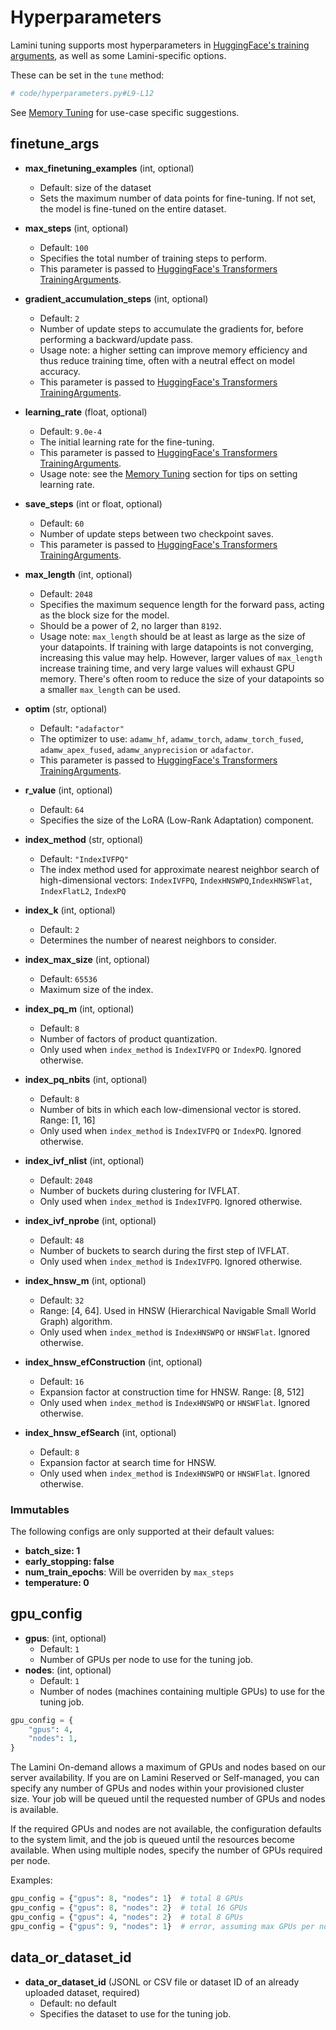 # Hyperparameters

Lamini tuning supports most hyperparameters in [HuggingFace's training arguments](https://huggingface.co/docs/transformers/v4.33.3/en/main_classes/trainer#transformers.TrainingArguments), as well as some Lamini-specific options.

These can be set in the `tune` method:

```py
# code/hyperparameters.py#L9-L12
```

See [Memory Tuning](./memory_tuning.md/#example-memory-tuning-settings) for use-case specific suggestions.

## finetune_args

- **max_finetuning_examples** (int, optional)
    - Default: size of the dataset
    - Sets the maximum number of data points for fine-tuning. If not set, the model is fine-tuned on the entire dataset.

- **max_steps** (int, optional)
    - Default: `100`
    - Specifies the total number of training steps to perform.
    - This parameter is passed to [HuggingFace's Transformers TrainingArguments](https://huggingface.co/docs/transformers/v4.44.2/en/main_classes/trainer#transformers.TrainingArguments.max_steps).

- **gradient_accumulation_steps** (int, optional)
    - Default: `2`
    - Number of update steps to accumulate the gradients for, before performing a backward/update pass.
    - Usage note: a higher setting can improve memory efficiency and thus reduce training time, often with a neutral effect on model accuracy.
    - This parameter is passed to [HuggingFace's Transformers TrainingArguments](https://huggingface.co/docs/transformers/v4.44.2/en/main_classes/trainer#transformers.TrainingArguments.gradient_accumulation_steps).

- **learning_rate** (float, optional)
    - Default: `9.0e-4`
    - The initial learning rate for the fine-tuning.
    - This parameter is passed to [HuggingFace's Transformers TrainingArguments](https://huggingface.co/docs/transformers/v4.44.2/en/main_classes/trainer#transformers.TrainingArguments.learning_rate).
    - Usage note: see the [Memory Tuning](./memory_tuning.md/#example-memory-tuning-settings) section for tips on setting learning rate.

- **save_steps** (int or float, optional)
    - Default: `60`
    - Number of update steps between two checkpoint saves.
    - This parameter is passed to [HuggingFace's Transformers TrainingArguments](https://huggingface.co/docs/transformers/v4.44.2/en/main_classes/trainer#transformers.TrainingArguments.save_steps).

- **max_length** (int, optional)
    - Default: `2048`
    - Specifies the maximum sequence length for the forward pass, acting as the block size for the model.
    - Should be a power of 2, no larger than `8192`.
    - Usage note: `max_length` should be at least as large as the size of your datapoints. If training with large datapoints is not converging, increasing this value may help. However, larger values of `max_length` increase training time, and very large values will exhaust GPU memory. There's often room to reduce the size of your datapoints so a smaller `max_length` can be used.

- **optim** (str, optional)
    - Default: `"adafactor"`
    - The optimizer to use: `adamw_hf`, `adamw_torch`, `adamw_torch_fused`, `adamw_apex_fused`, `adamw_anyprecision` or `adafactor`.
    - This parameter is passed to [HuggingFace's Transformers TrainingArguments](https://huggingface.co/docs/transformers/main/en/main_classes/trainer#transformers.TrainingArguments.optim).

- **r_value** (int, optional)
    - Default: `64`
    - Specifies the size of the LoRA (Low-Rank Adaptation) component.

- **index_method** (str, optional)
    - Default: `"IndexIVFPQ"`
    - The index method used for approximate nearest neighbor search of high-dimensional vectors: `IndexIVFPQ`, `IndexHNSWPQ`,`IndexHNSWFlat`, `IndexFlatL2`, `IndexPQ`

- **index_k** (int, optional)
    - Default: `2`
    - Determines the number of nearest neighbors to consider.

- **index_max_size** (int, optional)
    - Default: `65536`
    - Maximum size of the index.

- **index_pq_m** (int, optional)
    - Default: `8`
    - Number of factors of product quantization.
    - Only used when `index_method` is `IndexIVFPQ` or `IndexPQ`. Ignored otherwise.

- **index_pq_nbits** (int, optional)
    - Default: `8`
    - Number of bits in which each low-dimensional vector is stored. Range: [1, 16]
    - Only used when `index_method` is `IndexIVFPQ` or `IndexPQ`. Ignored otherwise.

- **index_ivf_nlist** (int, optional)
    - Default: `2048`
    - Number of buckets during clustering for IVFLAT.
    - Only used when `index_method` is `IndexIVFPQ`. Ignored otherwise.

- **index_ivf_nprobe** (int, optional)
    - Default: `48`
    - Number of buckets to search during the first step of IVFLAT.
    - Only used when `index_method` is `IndexIVFPQ`. Ignored otherwise.

- **index_hnsw_m** (int, optional)
    - Default: `32`
    - Range: [4, 64]. Used in HNSW (Hierarchical Navigable Small World Graph) algorithm.
    - Only used when `index_method` is `IndexHNSWPQ` or `HNSWFlat`. Ignored otherwise.

- **index_hnsw_efConstruction** (int, optional)
    - Default: `16`
    - Expansion factor at construction time for HNSW. Range: [8, 512]
    - Only used when `index_method` is `IndexHNSWPQ` or `HNSWFlat`. Ignored otherwise.

- **index_hnsw_efSearch** (int, optional)
    - Default: `8`
    - Expansion factor at search time for HNSW.
    - Only used when `index_method` is `IndexHNSWPQ` or `HNSWFlat`. Ignored otherwise.

### Immutables
The following configs are only supported at their default values:
- **batch_size: 1**
- **early_stopping: false**
- **num_train_epochs**: Will be overriden by `max_steps`
- **temperature: 0**

## gpu_config

- **gpus**: (int, optional)
    - Default: `1`
    - Number of GPUs per node to use for the tuning job.
- **nodes**: (int, optional)
    - Default: `1`
    - Number of nodes (machines containing multiple GPUs) to use for the tuning job.

```python
gpu_config = {
    "gpus": 4,
    "nodes": 1,
}
```

The Lamini On-demand allows a maximum of GPUs and nodes based on our server availability. If you are on Lamini Reserved or Self-managed, you can specify any number of GPUs and nodes within your provisioned cluster size. Your job will be queued until the requested number of GPUs and nodes is available.

If the required GPUs and nodes are not available, the configuration defaults to the system limit, and the job is queued until the resources become available. When using multiple nodes, specify the number of GPUs required per node.

Examples:
```python
gpu_config = {"gpus": 8, "nodes": 1}  # total 8 GPUs
gpu_config = {"gpus": 8, "nodes": 2}  # total 16 GPUs
gpu_config = {"gpus": 4, "nodes": 2}  # total 8 GPUs
gpu_config = {"gpus": 9, "nodes": 1}  # error, assuming max GPUs per node is 8
```

## data_or_dataset_id

- **data_or_dataset_id** (JSONL or CSV file or dataset ID of an already uploaded dataset, required)
    - Default: no default
    - Specifies the dataset to use for the tuning job.
